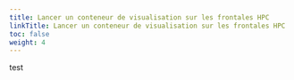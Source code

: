 ```yaml
---
title: Lancer un conteneur de visualisation sur les frontales HPC
linkTitle: Lancer un conteneur de visualisation sur les frontales HPC
toc: false
weight: 4
---
```


test